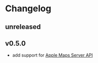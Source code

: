# Changelog

## unreleased

## v0.5.0

- add support for [Apple Maps Server API](https://developer.apple.com/documentation/applemapsserverapi/)

